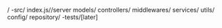 /
    -src/
       index.js//server
       models/
       controllers/
       middlewares/
       services/
       utils/
       config/
       repository/
     -tests/[later]
